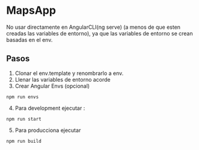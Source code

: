 # MapsApp
 No usar directamente en AngularCLI(ng serve) (a menos de que esten creadas las variables de entorno), ya que las variables de entorno se crean basadas en el env.

 ## Pasos
1. Clonar el env.template y renombrarlo a env.
2. Llenar las variables de entorno acorde
3. Crear Angular Envs (opcional)
```````
npm run envs
```````

4. Para development ejecutar :
```
npm run start
```

5. Para producciona ejecutar
```
npm run build
```

